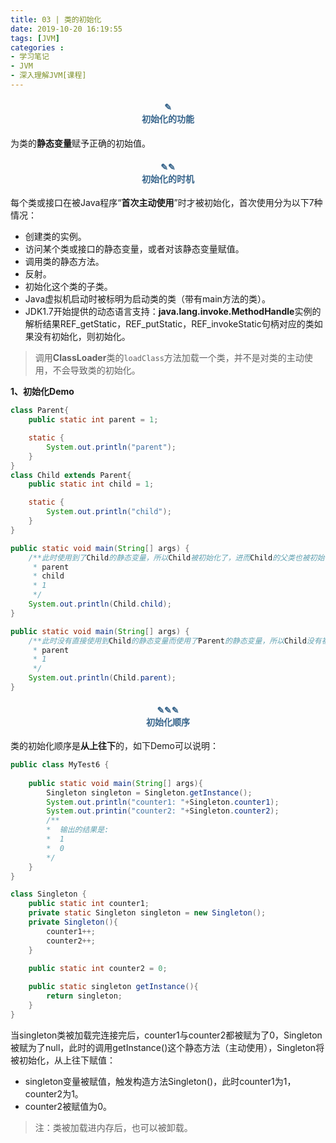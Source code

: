 ```yaml
---
title: 03 | 类的初始化
date: 2019-10-20 16:19:55
tags: [JVM]
categories :
- 学习笔记
- JVM
- 深入理解JVM[课程]
---
```


#### <center><font color = "#36648B">✎</font><br/><font color = "#36648B">初始化的功能</font></center>
为类的**静态变量**赋予正确的初始值。

#### <center><font color = "#36648B">✎✎</font><br/><font color = "#36648B">初始化的时机</font></center>
每个类或接口在被Java程序“**首次主动使用**”时才被初始化，首次使用分为以下7种情况：
- 创建类的实例。
- 访问某个类或接口的静态变量，或者对该静态变量赋值。
- 调用类的静态方法。
- 反射。
- 初始化这个类的子类。
- Java虚拟机启动时被标明为启动类的类（带有main方法的类）。
- JDK1.7开始提供的动态语言支持：**java.lang.invoke.MethodHandle**实例的解析结果REF_getStatic，REF_putStatic，REF_invokeStatic句柄对应的类如果没有初始化，则初始化。

>调用**ClassLoader**类的`loadClass`方法加载一个类，并不是对类的主动使用，不会导致类的初始化。

**1、初始化Demo**
```java
class Parent{
    public static int parent = 1;

    static {
        System.out.println("parent");
    }
}
class Child extends Parent{
    public static int child = 1;

    static {
        System.out.println("child");
    }
}
```

```java
public static void main(String[] args) {
    /**此时使用到了Child的静态变量，所以Child被初始化了，进而Child的父类也被初始化了。输出：
     * parent
     * child
     * 1
     */
    System.out.println(Child.child);
}
```
    
```java
public static void main(String[] args) {
    /**此时没有直接使用到Child的静态变量而使用了Parent的静态变量，所以Child没有被初始化而Parent被初始化了。输出：
     * parent
     * 1
     */
    System.out.println(Child.parent);
}
```


#### <center><font color = "#36648B">✎✎✎</font><br/><font color = "#36648B">初始化顺序</font></center>
类的初始化顺序是**从上往下**的，如下Demo可以说明：
```java
public class MyTest6 {
    
    public static void main(String[] args){
        Singleton singleton = Singleton.getInstance(); 
        System.out.println("counter1: "+Singleton.counter1);
        System.out.printin("counter2: "+Singleton.counter2);
        /**
        *  输出的结果是:
        *  1
        *  0
        */
    } 
}

class Singleton {
    public static int counter1; 
    private static Singleton singleton = new Singleton(); 
    private Singleton(){
        counter1++;
        counter2++;      
    }

    public static int counter2 = 0;
    
    public static singleton getInstance(){
        return singleton;
    }
}
```
当singleton类被加载完连接完后，counter1与counter2都被赋为了0，Singleton被赋为了null，此时的调用getInstance()这个静态方法（主动使用），Singleton将被初始化，从上往下赋值：
- singleton变量被赋值，触发构造方法Singleton()，此时counter1为1，counter2为1。
- counter2被赋值为0。


> 注：类被加载进内存后，也可以被卸载。
